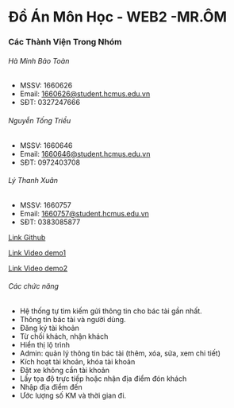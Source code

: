 # Đồ Án Môn Học - WEB2 -MR.ÔM

### Các Thành Viện Trong Nhóm

###### Hà Minh Bảo Toàn
* MSSV: 1660626
* Email: 1660626@student.hcmus.edu.vn
* SĐT: 0327247666

###### Nguyễn Tống Triều
* MSSV: 1660646
* Email: 1660646@student.hcmus.edu.vn
* SĐT: 0972403708

###### Lý Thanh Xuân
* MSSV: 1660757
* Email: 1660757@student.hcmus.edu.vn
* SĐT: 0383085877

[Link Github](https://github.com/tongtrieu76/NodeJS_ReactJS_MrOm.git)


[Link Video demo1](https://youtu.be/yg-rQzsdmmw)

[Link Video demo2](https://youtu.be/zy2CRJKEtaI)


######  Các chức năng
* Hệ thống tự tìm kiếm gửi thông tin cho bác tài gần nhất.
* Thông tin bác tài và người dùng.
* Đăng ký tài khoản
* Từ chối khách, nhận khách
* Hiển thị lộ trình
* Admin: quản lý thông tin bác tài (thêm, xóa, sửa, xem chi tiết)
* Kích hoạt tài khoản, khóa tài khoản
* Đặt xe không cần tài khoản
* Lấy tọa độ trực tiếp hoặc nhận địa điểm đón khách
* Nhập địa điểm đến
* Ước lượng số KM và thời gian đi. 